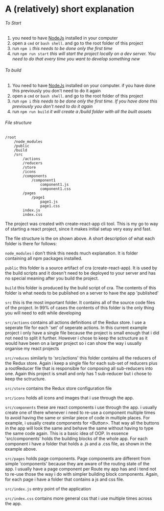 # A (relatively) short explanation

###### To Start

1. you need to have [NodeJs](https://nodejs.org/en/download/) installed in your computer
2. open a `cmd` or `bash shell`. and go to the root folder of this project
3. run `npm i` _this needs to be done only the first time_
4. run `npm run start` _this will start the project locally on a dev server. You need to do that every time you want to develop something new_


###### To build
1. You need to have [NodeJs](https://nodejs.org/en/download/) installed on your computer. if you have done this previously you don't need to do it again
2. open a `cmd` or `bash shell`. and go to the root folder of this project
3. run `npm i` _this needs to be done only the first time. If you have done this previously you don't need to do it again_
4. run `npm run build` _it will create a /build folder with all the built assets_



###### File structure

```
/root
	/node_modules
    /public
    /build
    /src
    	/actions
        /reducers
        /store
        /icons
        /components
        	/component1
            	component1.js
                component1.css
        /pages
        	/page1
            	page1.js
                page1.css
        index.js
        index.css
```

The project was created with create-react-app cli tool. This is my go to way of starting a react project, since it makes initial setup very easy and fast.

The file structure is the on shown above. A short description of what each folder is there for follows:

`node_modules` i don't think this needs much explanation. It is folder containing all npm packages installed.

`public` this folder is a source artifact of cra (create-react-app). It is used by the build scripts and it doesn't need to be deployed to your server and has no special meaning after you build the project.

`build` this folder is produced by the build script of cra. The contents of this folder is what needs to be published on a server to have the app 'published'

`src` this is the most important folder. It contains all of the source code files of the project. In 99% of cases the contents of this folder is the only thing you will need to edit while developing

`src/actions` contains all actions definitions of the Redux store. I use a seperate file for each 'set' of seperate actions. In this current example project i only have a single file because the project is small enough that i did not need to split it further. However i chose to keep the sctructure as it would have been on a larger project so i can show the way i usually organise my react projects

`src/reduces` similarly to 'src/actions' this folder contains all the reducers of the Redux store. Again i keep a single file for each sub-set of reducers plus a rootReducer file that is responsible for composing all sub-reducers into one. Again this project is small and only has 1 sub-reducer but i chose to keep the sctructure.

`src/store` contains the Redux store configuration file

`src/icons` holds all icons and images that i use through the app.

`src/components` these are react components i use through the app. i usually create one of there whenever i need to re-use a component multiple times to avoid having the same or similar piece of code in multiple places. For example, i usually create components for \<Button\>. That way all the buttons in the app will look the same and behave the same without having  to type the same code again. This is a basic idea of OOP. In essence 'src/components' holds the building blocks of the whole app. For each component i have a folder that holds a .js and a .css file, as shown in the example above.

`src/pages` holds page components. Page components are different from simple 'components' because they are aware of the  routing state of the app. I usually have a page component per Route my app has and i tend not to re-use those the way i do with simpler building block components. Again, for each page i have a folder that contains a js and css file.


`src/index.js` entry point of the application

`src/index.css` contains more general css that i use multiple times across the app.
